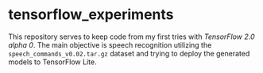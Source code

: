 # tensorflow\_experiments

This repository serves to keep code from my first tries with
_TensorFlow 2.0 alpha 0_. The main objective is speech recognition
utilizing the `speech_commands_v0.02.tar.gz` dataset and trying to
deploy the generated models to TensorFlow Lite.
